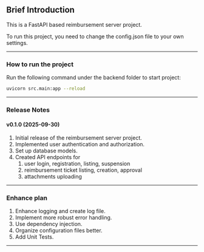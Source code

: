 ## Brief Introduction

This is a FastAPI based reimbursement server project.

To run this project, you need to change the config.json file to your own settings.
***

### How to run the project

Run the following command under the backend folder to start project: 

```bash
uvicorn src.main:app --reload
```

***

### Release Notes

#### v0.1.0 (2025-09-30)
1. Initial release of the reimbursement server project.
2. Implemented user authentication and authorization.
3. Set up database models.
4. Created API endpoints for 
   1. user login, registration, listing, suspension
   2. reimbursement ticket listing, creation, approval
   3. attachments uploading

***

### Enhance plan

1. Enhance logging and create log file.
2. Implement more robust error handling.
3. Use dependency injection.
4. Organize configuration files better.
5. Add Unit Tests.

***
